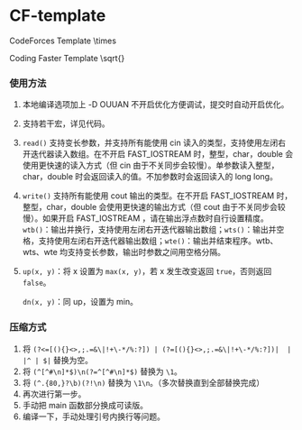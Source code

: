 # CF-template
CodeForces Template \times

Coding Faster Template \sqrt{}

### 使用方法

1. 本地编译选项加上 -D OUUAN 不开启优化方便调试，提交时自动开启优化。

2. 支持若干宏，详见代码。

3. `read()` 支持变长参数，并支持所有能使用 cin 读入的类型，支持使用左闭右开迭代器读入数组。在不开启 FAST_IOSTREAM 时，整型，char，double 会使用更快速的读入方式（但 cin 由于不关同步会较慢）。单参数读入整型，char，double 时会返回读入的值。不加参数时会返回读入的 long long。

4. `write()` 支持所有能使用 cout 输出的类型。在不开启 FAST_IOSTREAM 时，整型，char，double 会使用更快速的输出方式（但 cout 由于不关同步会较慢）。如果开启 FAST_IOSTREAM ，请在输出浮点数时自行设置精度。`wtb()`：输出并换行，支持使用左闭右开迭代器输出数组；`wts()`：输出并空格，支持使用左闭右开迭代器输出数组；`wte()`：输出并结束程序。wtb、wts、wte 均支持变长参数，输出时参数之间用空格分隔。

5. `up(x, y)`：将 x 设置为 `max(x, y)`，若 x 发生改变返回 `true`，否则返回 `false`。

   `dn(x, y)`：同 up，设置为 min。

### 压缩方式

1. 将 `(?<=[(){}<>,;.=&\|!+\-*/%:?]) | (?=[(){}<>,;.=&\|!+\-*/%:?])|  |	|^ | $|` 替换为空。
2. 将 `(^[^#\n]*$)\n(?=^[^#\n]*$)` 替换为 `\1`。
3. 将 `(^.{80,}?\b)(?!\n)` 替换为 `\1\n`。（多次替换直到全部替换完成）
4. 再次进行第一步。
5. 手动把 main 函数部分换成可读版。
6. 编译一下，手动处理引号内换行等问题。